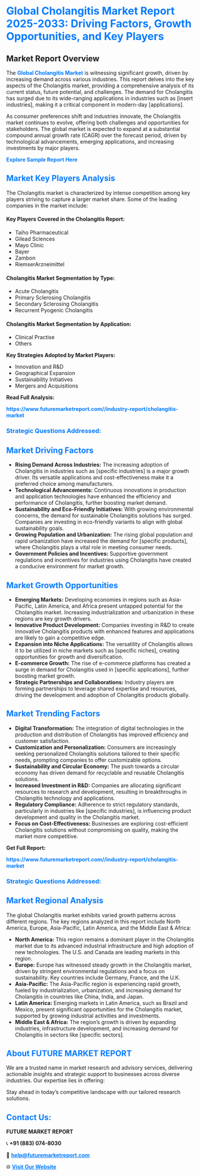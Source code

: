 <h1 style="color: #007BFF;">Global Cholangitis Market Report 2025-2033: Driving Factors, Growth Opportunities, and Key Players</h1>

<section id="overview">
<h2>Market Report Overview</h2>
<p>The <a href="https://www.futuremarketreport.com//industry-report/cholangitis-market" style="color: #007BFF; text-decoration: none;"><strong>Global Cholangitis Market</strong></a> is witnessing significant growth, driven by increasing demand across various industries. This report delves into the key aspects of the Cholangitis market, providing a comprehensive analysis of its current status, future potential, and challenges. The demand for Cholangitis has surged due to its wide-ranging applications in industries such as [insert industries], making it a critical component in modern-day [applications].</p>
<p>As consumer preferences shift and industries innovate, the Cholangitis market continues to evolve, offering both challenges and opportunities for stakeholders. The global market is expected to expand at a substantial compound annual growth rate (CAGR) over the forecast period, driven by technological advancements, emerging applications, and increasing investments by major players.</p>
</section>

<section id="overview">
<p><a href="https://www.futuremarketreport.com//request-sample/reportId=77164" style="color: #007BFF; text-decoration: none;"><strong>Explore Sample Report Here</strong></a></p>
</section>

<section id="key-players">
<h2 style="color: #007BFF;">Market Key Players Analysis</h2>
<p>The Cholangitis market is characterized by intense competition among key players striving to capture a larger market share. Some of the leading companies in the market include:</p>
<h4>Key Players Covered in the Cholangitis Report:</h4>
<ul><li>Taiho Pharmaceutical</li><li>Gilead Sciences</li><li>Mayo Clinic</li><li>Bayer</li><li>Zambon</li><li>RiemserArzneimittel</li></ul>
<h4>Cholangitis Market Segmentation by Type:</h4>
<ul><li>Acute Cholangitis</li><li>Primary Sclerosing Cholangitis</li><li>Secondary Sclerosing Cholangitis</li><li>Recurrent Pyogenic Cholangitis</li></ul>

<h4>Cholangitis Market Segmentation by Application:</h4>
<ul><li>Clinical Practise</li><li>Others</li></ul>
<p><strong>Key Strategies Adopted by Market Players:</strong></p>
<ul>
<li>Innovation and R&D</li>
<li>Geographical Expansion</li>
<li>Sustainability Initiatives</li>
<li>Mergers and Acquisitions</li>
</ul>
</section>

<section>
<p><strong>Read Full Analysis: </strong></p><a href="https://www.futuremarketreport.com//industry-report/cholangitis-market" style="color: #007BFF; text-decoration: none;"><strong>https://www.futuremarketreport.com//industry-report/cholangitis-market</strong></a>
<h3 style="color: #007BFF;">Strategic Questions Addressed:</h3>
</section>

<section id="driving-factors">
<h2 style="color: #007BFF;">Market Driving Factors</h2>
<ul>
<li><strong>Rising Demand Across Industries:</strong> The increasing adoption of Cholangitis in industries such as [specific industries] is a major growth driver. Its versatile applications and cost-effectiveness make it a preferred choice among manufacturers.</li>
<li><strong>Technological Advancements:</strong> Continuous innovations in production and application technologies have enhanced the efficiency and performance of Cholangitis, further boosting market demand.</li>
<li><strong>Sustainability and Eco-Friendly Initiatives:</strong> With growing environmental concerns, the demand for sustainable Cholangitis solutions has surged. Companies are investing in eco-friendly variants to align with global sustainability goals.</li>
<li><strong>Growing Population and Urbanization:</strong> The rising global population and rapid urbanization have increased the demand for [specific products], where Cholangitis plays a vital role in meeting consumer needs.</li>
<li><strong>Government Policies and Incentives:</strong> Supportive government regulations and incentives for industries using Cholangitis have created a conducive environment for market growth.</li>
</ul>
</section>

<section id="growth-opportunities">
<h2 style="color: #007BFF;">Market Growth Opportunities</h2>
<ul>
<li><strong>Emerging Markets:</strong> Developing economies in regions such as Asia-Pacific, Latin America, and Africa present untapped potential for the Cholangitis market. Increasing industrialization and urbanization in these regions are key growth drivers.</li>
<li><strong>Innovative Product Development:</strong> Companies investing in R&D to create innovative Cholangitis products with enhanced features and applications are likely to gain a competitive edge.</li>
<li><strong>Expansion into Niche Applications:</strong> The versatility of Cholangitis allows it to be utilized in niche markets such as [specific niches], creating opportunities for growth and diversification.</li>
<li><strong>E-commerce Growth:</strong> The rise of e-commerce platforms has created a surge in demand for Cholangitis used in [specific applications], further boosting market growth.</li>
<li><strong>Strategic Partnerships and Collaborations:</strong> Industry players are forming partnerships to leverage shared expertise and resources, driving the development and adoption of Cholangitis products globally.</li>
</ul>
</section>

<section id="trending-factors">
<h2 style="color: #007BFF;">Market Trending Factors</h2>
<ul>
<li><strong>Digital Transformation:</strong> The integration of digital technologies in the production and distribution of Cholangitis has improved efficiency and customer satisfaction.</li>
<li><strong>Customization and Personalization:</strong> Consumers are increasingly seeking personalized Cholangitis solutions tailored to their specific needs, prompting companies to offer customizable options.</li>
<li><strong>Sustainability and Circular Economy:</strong> The push towards a circular economy has driven demand for recyclable and reusable Cholangitis solutions.</li>
<li><strong>Increased Investment in R&D:</strong> Companies are allocating significant resources to research and development, resulting in breakthroughs in Cholangitis technology and applications.</li>
<li><strong>Regulatory Compliance:</strong> Adherence to strict regulatory standards, particularly in industries like [specific industries], is influencing product development and quality in the Cholangitis market.</li>
<li><strong>Focus on Cost-Effectiveness:</strong> Businesses are exploring cost-efficient Cholangitis solutions without compromising on quality, making the market more competitive.</li>
</ul>
</section>

<section>
<p><strong>Get Full Report: </strong></p><a href="https://www.futuremarketreport.com//industry-report/cholangitis-market" style="color: #007BFF; text-decoration: none;"><strong>https://www.futuremarketreport.com//industry-report/cholangitis-market</strong></a>
<h3 style="color: #007BFF;">Strategic Questions Addressed:</h3>
</section>


<section id="regional-analysis">
<h2 style="color: #007BFF;">Market Regional Analysis</h2>
<p>The global Cholangitis market exhibits varied growth patterns across different regions. The key regions analyzed in this report include North America, Europe, Asia-Pacific, Latin America, and the Middle East & Africa:</p>
<ul>
<li><strong>North America:</strong> This region remains a dominant player in the Cholangitis market due to its advanced industrial infrastructure and high adoption of new technologies. The U.S. and Canada are leading markets in this region.</li>
<li><strong>Europe:</strong> Europe has witnessed steady growth in the Cholangitis market, driven by stringent environmental regulations and a focus on sustainability. Key countries include Germany, France, and the U.K.</li>
<li><strong>Asia-Pacific:</strong> The Asia-Pacific region is experiencing rapid growth, fueled by industrialization, urbanization, and increasing demand for Cholangitis in countries like China, India, and Japan.</li>
<li><strong>Latin America:</strong> Emerging markets in Latin America, such as Brazil and Mexico, present significant opportunities for the Cholangitis market, supported by growing industrial activities and investments.</li>
<li><strong>Middle East & Africa:</strong> The region’s growth is driven by expanding industries, infrastructure development, and increasing demand for Cholangitis in sectors like [specific sectors].</li>
</ul>
</section>

<footer>
<h2 style="color: #007BFF;">About FUTURE MARKET REPORT</h2>
<p>We are a trusted name in market research and advisory services, delivering actionable insights and strategic support to businesses across diverse industries. Our expertise lies in offering:</p>

<p>Stay ahead in today’s competitive landscape with our tailored research solutions.</p>

<h2 style="color: #007BFF;">Contact Us:</h2>
<p><strong>FUTURE MARKET REPORT</strong></p>
<p>📞 <strong>+91 (883) 074-8030</strong></p>
<p>📧 <strong><a href="mailto:help@futuremarketreport.com" style="color: #007BFF;">help@futuremarketreport.com</a></strong></p>
<p>🌐 <strong><a href="https://www.futuremarketreport.com/" style="color: #007BFF;">Visit Our Website</a></strong></p>
</footer>